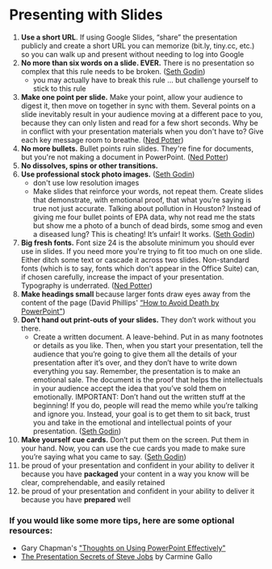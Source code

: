 # Presenting with Slides

1. **Use a short URL**. If using Google Slides, “share” the presentation publicly and create a short URL you can memorize \(bit.ly, tiny.cc, etc.\) so you can walk up and present without needing to log into Google
2. **No more than six words on a slide. EVER.** There is no presentation so complex that this rule needs to be broken. \([Seth Godin](http://sethgodin.typepad.com/seths_blog/2007/01/really_bad_powe.html)\)
   * you may actually have to break this rule ... but challenge yourself to stick to this rule
3. **Make one point per slide.** Make your point, allow your audience to digest it, then move on together in sync with them. Several points on a slide inevitably result in your audience moving at a different pace to you, because they can only listen and read for a few short seconds. Why be in conflict with your presentation materials when you don't have to? Give each key message room to breathe. \([Ned Potter](https://www.ned-potter.com/blog/an-alternative-to-seth-godins-5-rules-to-create-amazing-powerpoint-presentations)\)
4. **No more bullets.** Bullet points ruin slides. They're fine for documents, but you're not making a document in PowerPoint. \([Ned Potter](https://www.ned-potter.com/blog/an-alternative-to-seth-godins-5-rules-to-create-amazing-powerpoint-presentations)\)
5. **No dissolves, spins or other transitions.**
6. **Use professional stock photo images.** \([Seth Godin](http://sethgodin.typepad.com/seths_blog/2007/01/really_bad_powe.html)\)
   * don't use low resolution images
   * Make slides that reinforce your words, not repeat them. Create slides that demonstrate, with emotional proof, that what you’re saying is true not just accurate. Talking about pollution in Houston? Instead of giving me four bullet points of EPA data, why not read me the stats but show me a photo of a bunch of dead birds, some smog and even a diseased lung? This is cheating! It’s unfair! It works. \([Seth Godin](http://sethgodin.typepad.com/seths_blog/2007/01/really_bad_powe.html)\)
7. **Big fresh fonts.** Font size 24 is the absolute minimum you should ever use in slides. If you need more you're trying to fit too much on one slide. Either ditch some text or cascade it across two slides. Non-standard fonts \(which is to say, fonts which don't appear in the Office Suite\) can, if chosen carefully, increase the impact of your presentation. Typography is underrated. \([Ned Potter](https://www.ned-potter.com/blog/an-alternative-to-seth-godins-5-rules-to-create-amazing-powerpoint-presentations)\)
8. **Make headings small** because larger fonts draw eyes away from the content of the page \(David Phillips' [“How to Avoid Death by PowerPoint"](https://baylor.box.com/s/5frz9jbkt1pwov5am0r8icifsmaybxlo)\)
9. **Don’t hand out print-outs of your slides.** They don’t work without you there.
   * Create a written document. A leave-behind. Put in as many footnotes or details as you like. Then, when you start your presentation, tell the audience that you’re going to give them all the details of your presentation after it’s over, and they don’t have to write down everything you say. Remember, the presentation is to make an emotional sale. The document is the proof that helps the intellectuals in your audience accept the idea that you’ve sold them on emotionally. IMPORTANT: Don’t hand out the written stuff at the beginning! If you do, people will read the memo while you’re talking and ignore you. Instead, your goal is to get them to sit back, trust you and take in the emotional and intellectual points of your presentation. \([Seth Godin](http://sethgodin.typepad.com/seths_blog/2007/01/really_bad_powe.html)\)
10. **Make yourself cue cards.** Don’t put them on the screen. Put them in your hand. Now, you can use the cue cards you made to make sure you’re saying what you came to say. \([Seth Godin](http://sethgodin.typepad.com/seths_blog/2007/01/really_bad_powe.html)\)
11. be proud of your presentation and confident in your ability to deliver it because you have **packaged** your content in a way you know will be clear, comprehendable, and easily retained
12. be proud of your presentation and confident in your ability to deliver it because you have **prepared** well

### If you would like some more tips, here are some optional resources:

* Gary Chapman's ["Thoughts on Using PowerPoint Effectively"](https://www.linkedin.com/pulse/thoughts-using-powerpoint-effectively-etuokwu-ifeanyi-julian)
* [The Presentation Secrets of Steve Jobs](http://bearcat.baylor.edu/record=b3530150~S10) by Carmine Gallo

